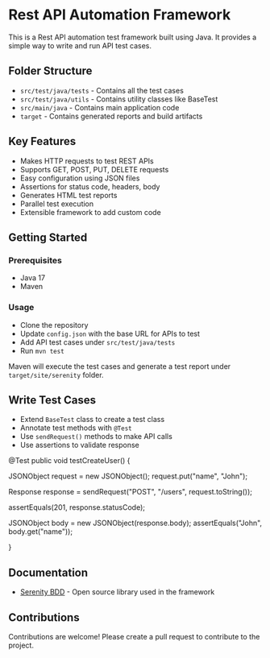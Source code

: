 # Rest API Automation Framework

This is a Rest API automation test framework built using Java. It provides a simple way to write and run API test cases.

## Folder Structure

- `src/test/java/tests` - Contains all the test cases 
- `src/test/java/utils` - Contains utility classes like BaseTest
- `src/main/java` - Contains main application code
- `target` - Contains generated reports and build artifacts


## Key Features

- Makes HTTP requests to test REST APIs
- Supports GET, POST, PUT, DELETE requests
- Easy configuration using JSON files
- Assertions for status code, headers, body
- Generates HTML test reports
- Parallel test execution
- Extensible framework to add custom code

## Getting Started

### Prerequisites

- Java 17
- Maven

### Usage

- Clone the repository 
- Update `config.json` with the base URL for APIs to test
- Add API test cases under `src/test/java/tests` 
- Run `mvn test`

Maven will execute the test cases and generate a test report under `target/site/serenity` folder.

## Write Test Cases

- Extend `BaseTest` class to create a test class
- Annotate test methods with `@Test`
- Use `sendRequest()` methods to make API calls
- Use assertions to validate response


@Test
public void testCreateUser() {

  JSONObject request = new JSONObject();
  request.put("name", "John");
  
  Response response = sendRequest("POST", "/users", request.toString());
  
  assertEquals(201, response.statusCode);
  
  JSONObject body = new JSONObject(response.body);
  assertEquals("John", body.get("name"));
  
}


## Documentation

- [Serenity BDD](https://serenity-bdd.github.io/theserenitybook/latest/index.html) - Open source library used in the framework

## Contributions

Contributions are welcome! Please create a pull request to contribute to the project.


